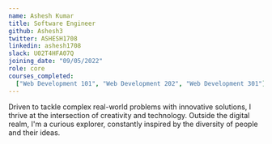 ```yaml
---
name: Ashesh Kumar
title: Software Engineer
github: Ashesh3
twitter: ASHESH1708
linkedin: ashesh1708
slack: U02T4HFA07Q
joining_date: "09/05/2022"
role: core
courses_completed:
  ["Web Development 101", "Web Development 202", "Web Development 301"]
---
```


Driven to tackle complex real-world problems with innovative solutions, I thrive at the intersection of creativity and technology. Outside the digital realm, I'm a curious explorer, constantly inspired by the diversity of people and their ideas.

